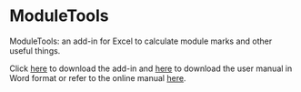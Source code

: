 # ModuleTools

ModuleTools: an add-in for Excel to calculate module marks and other useful things.

Click [here](https://github.com/robbriers/moduletools/raw/master/ModuleTools.xlam) to download the add-in and [here](https://github.com/robbriers/moduletools/raw/master/docs/ModuleTools.docx) to download the user manual in Word format or refer to the online manual [here](https://robbriers.github.io/moduletools/).
